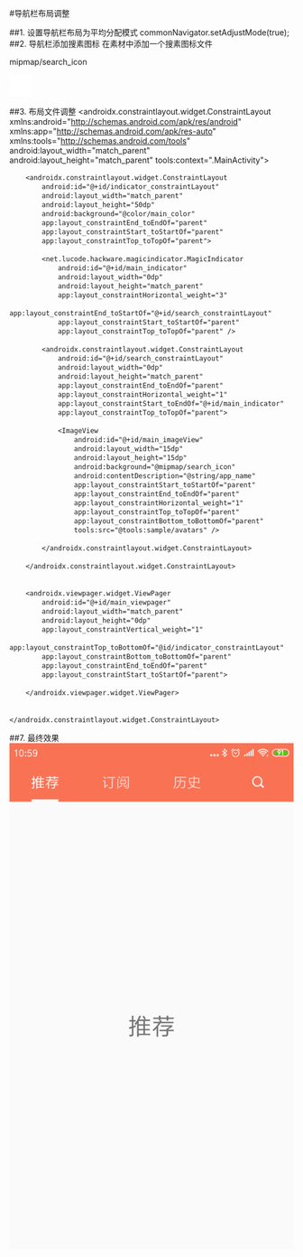 #导航栏布局调整

##1. 设置导航栏布局为平均分配模式
	commonNavigator.setAdjustMode(true);
##2. 导航栏添加搜素图标
在素材中添加一个搜素图标文件

mipmap/search_icon

![搜索图标](./pics/search_icon.png)
	
##3. 布局文件调整
	<androidx.constraintlayout.widget.ConstraintLayout xmlns:android="http://schemas.android.com/apk/res/android"
	    xmlns:app="http://schemas.android.com/apk/res-auto"
	    xmlns:tools="http://schemas.android.com/tools"
	    android:layout_width="match_parent"
	    android:layout_height="match_parent"
	    tools:context=".MainActivity">
	
	
	    <androidx.constraintlayout.widget.ConstraintLayout
	        android:id="@+id/indicator_constraintLayout"
	        android:layout_width="match_parent"
	        android:layout_height="50dp"
	        android:background="@color/main_color"
	        app:layout_constraintEnd_toEndOf="parent"
	        app:layout_constraintStart_toStartOf="parent"
	        app:layout_constraintTop_toTopOf="parent">
	
	        <net.lucode.hackware.magicindicator.MagicIndicator
	            android:id="@+id/main_indicator"
	            android:layout_width="0dp"
	            android:layout_height="match_parent"
	            app:layout_constraintHorizontal_weight="3"
	            app:layout_constraintEnd_toStartOf="@+id/search_constraintLayout"
	            app:layout_constraintStart_toStartOf="parent"
	            app:layout_constraintTop_toTopOf="parent" />
	
	        <androidx.constraintlayout.widget.ConstraintLayout
	            android:id="@+id/search_constraintLayout"
	            android:layout_width="0dp"
	            android:layout_height="match_parent"
	            app:layout_constraintEnd_toEndOf="parent"
	            app:layout_constraintHorizontal_weight="1"
	            app:layout_constraintStart_toEndOf="@+id/main_indicator"
	            app:layout_constraintTop_toTopOf="parent">
	
	            <ImageView
	                android:id="@+id/main_imageView"
	                android:layout_width="15dp"
	                android:layout_height="15dp"
	                android:background="@mipmap/search_icon"
	                android:contentDescription="@string/app_name"
	                app:layout_constraintStart_toStartOf="parent"
	                app:layout_constraintEnd_toEndOf="parent"
	                app:layout_constraintHorizontal_weight="1"
	                app:layout_constraintTop_toTopOf="parent"
	                app:layout_constraintBottom_toBottomOf="parent"
	                tools:src="@tools:sample/avatars" />
	
	        </androidx.constraintlayout.widget.ConstraintLayout>
	
	    </androidx.constraintlayout.widget.ConstraintLayout>
	
	
	    <androidx.viewpager.widget.ViewPager
	        android:id="@+id/main_viewpager"
	        android:layout_width="match_parent"
	        android:layout_height="0dp"
	        app:layout_constraintVertical_weight="1"
	        app:layout_constraintTop_toBottomOf="@id/indicator_constraintLayout"
	        app:layout_constraintBottom_toBottomOf="parent"
	        app:layout_constraintEnd_toEndOf="parent"
	        app:layout_constraintStart_toStartOf="parent">
	
	    </androidx.viewpager.widget.ViewPager>
	
	
	</androidx.constraintlayout.widget.ConstraintLayout>
##7. 最终效果
![效果图](./pics/NavigatorAdjust.png)